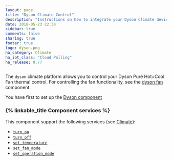 ```yaml
---
layout: page
title: "Dyson Climate Control"
description: "Instructions on how to integrate your Dyson Climate device within Home Assistant."
date: 2018-05-23 22:30
sidebar: true
comments: false
sharing: true
footer: true
logo: dyson.png
ha_category: Climate
ha_iot_class: "Cloud Polling"
ha_release: 0.77
---
```


The `dyson` climate platform allows you to control your Dyson Pure Hot+Cool Fan thermal control. For controlling the fan functionality, see the [dyson fan](/components/fan.dyson/) component.

You have first to set up the [Dyson component](/components/dyson/)

### {% linkable_title Component services %}

This component support the following services (see [Climate](/components/climate/)):
* [`turn_on`](/components/climate/#service-climateturn_on)
* [`turn_off`](/components/climate/#service-climateturn_off)
* [`set_temperature`](/components/climate/#service-climateset_temperature)
* [`set_fan_mode`](/components/climate/#service-climateset_fan_mode)
* [`set_operation_mode`](/components/climate/#service-climateset_operation_mode)
